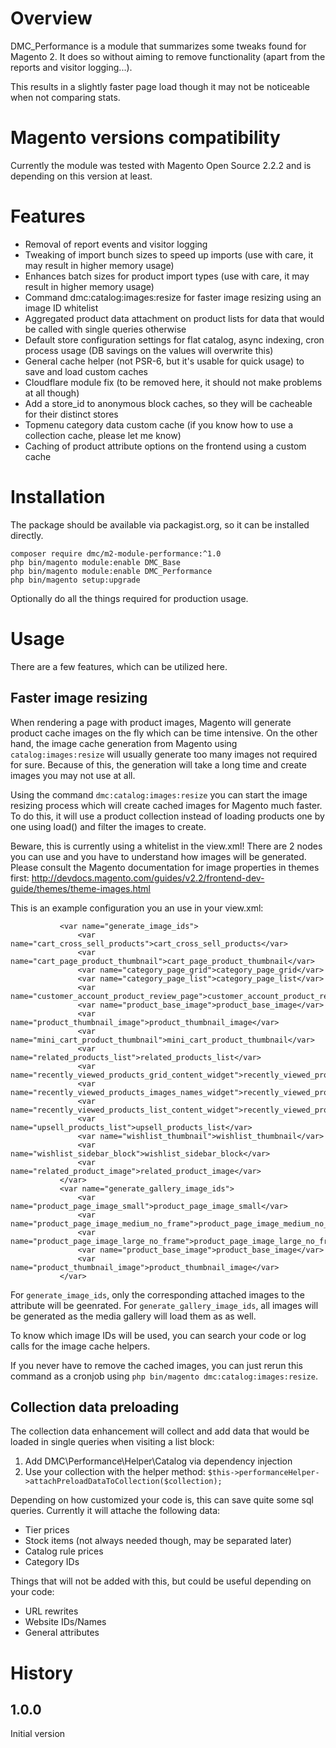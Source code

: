 # Overview

DMC_Performance is a module that summarizes some tweaks found for Magento 2.
It does so without aiming to remove functionality (apart from the reports and visitor logging...).

This results in a slightly faster page load though it may not be noticeable when not comparing stats.

# Magento versions compatibility

Currently the module was tested with Magento Open Source 2.2.2 and is depending on this version at least.

# Features

* Removal of report events and visitor logging
* Tweaking of import bunch sizes to speed up imports (use with care, it may result in higher memory usage)
* Enhances batch sizes for product import types (use with care, it may result in higher memory usage)
* Command dmc:catalog:images:resize for faster image resizing using an image ID whitelist
* Aggregated product data attachment on product lists for data that would be called with single queries otherwise
* Default store configuration settings for flat catalog, async indexing, cron process usage (DB savings on the values will overwrite this)
* General cache helper (not PSR-6, but it's usable for quick usage) to save and load custom caches
* Cloudflare module fix (to be removed here, it should not make problems at all though)
* Add a store_id to anonymous block caches, so they will be cacheable for their distinct stores
* Topmenu category data custom cache (if you know how to use a collection cache, please let me know)
* Caching of product attribute options on the frontend using a custom cache

# Installation

The package should be available via packagist.org, so it can be installed directly.
```
composer require dmc/m2-module-performance:^1.0
php bin/magento module:enable DMC_Base
php bin/magento module:enable DMC_Performance
php bin/magento setup:upgrade
```

Optionally do all the things required for production usage.

# Usage

There are a few features, which can be utilized here.

## Faster image resizing 

When rendering a page with product images, Magento will generate product cache images on the fly which can be time intensive.
On the other hand, the image cache generation from Magento using `catalog:images:resize` will usually generate too many images
not required for sure. Because of this, the generation will take a long time and create images you may not use at all.

Using the command `dmc:catalog:images:resize` you can start the image resizing process which will 
create cached images for Magento much faster. To do this, it will use a product collection instead of loading products one by one using load() and filter the images to create.

Beware, this is currently using a whitelist in the view.xml!
There are 2 nodes you can use and you have to understand how images will be generated. Please consult the Magento documentation for image properties in themes first:
http://devdocs.magento.com/guides/v2.2/frontend-dev-guide/themes/theme-images.html

This is an example configuration you an use in your view.xml:
```        <!-- Generate with command dmc:catalog:image:resize -->
           <var name="generate_image_ids">
               <var name="cart_cross_sell_products">cart_cross_sell_products</var>
               <var name="cart_page_product_thumbnail">cart_page_product_thumbnail</var>
               <var name="category_page_grid">category_page_grid</var>
               <var name="category_page_list">category_page_list</var>
               <var name="customer_account_product_review_page">customer_account_product_review_page</var>
               <var name="product_base_image">product_base_image</var>
               <var name="product_thumbnail_image">product_thumbnail_image</var>
               <var name="mini_cart_product_thumbnail">mini_cart_product_thumbnail</var>
               <var name="related_products_list">related_products_list</var>
               <var name="recently_viewed_products_grid_content_widget">recently_viewed_products_grid_content_widget</var>
               <var name="recently_viewed_products_images_names_widget">recently_viewed_products_images_names_widget</var>
               <var name="recently_viewed_products_list_content_widget">recently_viewed_products_list_content_widget</var>
               <var name="upsell_products_list">upsell_products_list</var>
               <var name="wishlist_thumbnail">wishlist_thumbnail</var>
               <var name="wishlist_sidebar_block">wishlist_sidebar_block</var>
               <var name="related_product_image">related_product_image</var>
           </var>
           <var name="generate_gallery_image_ids">
               <var name="product_page_image_small">product_page_image_small</var>
               <var name="product_page_image_medium_no_frame">product_page_image_medium_no_frame</var>
               <var name="product_page_image_large_no_frame">product_page_image_large_no_frame</var>
               <var name="product_base_image">product_base_image</var>
               <var name="product_thumbnail_image">product_thumbnail_image</var>
           </var>
```

For `generate_image_ids`, only the corresponding attached images to the attribute will be geenrated.
For `generate_gallery_image_ids`, all images will be generated as the media gallery will load them as as well.

To know which image IDs will be used, you can search your code or log calls for the image cache helpers.

If you never have to remove the cached images, you can just rerun this command as a cronjob using `php bin/magento dmc:catalog:images:resize`.

## Collection data preloading

The collection data enhancement will collect and add data that would be loaded in single queries when visiting a list block:

1. Add DMC\Performance\Helper\Catalog via dependency injection
2. Use your collection with the helper method:
`$this->performanceHelper->attachPreloadDataToCollection($collection);`

Depending on how customized your code is, this can save quite some sql queries.
Currently it will attache the following data:
* Tier prices
* Stock items (not always needed though, may be separated later)
* Catalog rule prices
* Category IDs

Things that will not be added with this, but could be useful depending on your code:
* URL rewrites
* Website IDs/Names
* General attributes

# History

## 1.0.0

Initial version
